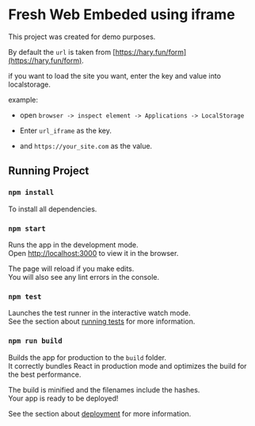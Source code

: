 # Fresh Web Embeded using iframe
This project was created for demo purposes.

By default the `url` is taken from [https://hary.fun/form](https://hary.fun/form).

if you want to load the site you want, enter the key and value into localstorage.

example:
- open `browser -> inspect element -> Applications -> LocalStorage`

- Enter `url_iframe` as the key.
- and `https://your_site.com` as the value.


## Running Project

### `npm install`
To install all dependencies.

### `npm start`

Runs the app in the development mode.\
Open [http://localhost:3000](http://localhost:3000) to view it in the browser.

The page will reload if you make edits.\
You will also see any lint errors in the console.

### `npm test`

Launches the test runner in the interactive watch mode.\
See the section about [running tests](https://facebook.github.io/create-react-app/docs/running-tests) for more information.

### `npm run build`

Builds the app for production to the `build` folder.\
It correctly bundles React in production mode and optimizes the build for the best performance.

The build is minified and the filenames include the hashes.\
Your app is ready to be deployed!

See the section about [deployment](https://facebook.github.io/create-react-app/docs/deployment) for more information.

